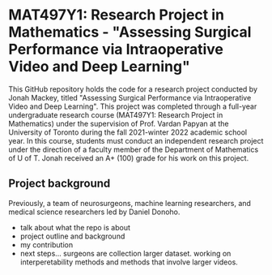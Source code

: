 # MAT497Y1: Research Project in Mathematics - "Assessing Surgical Performance via Intraoperative Video and Deep Learning"

This GitHub repository holds the code for a research project conducted by Jonah Mackey, titled "Assessing Surgical Performance via Intraoperative Video and Deep Learning". This project was completed through a full-year undergraduate research course (MAT497Y1: Research Project in Mathematics) under the supervision of Prof. Vardan Papyan at the University of Toronto during the fall 2021-winter 2022 academic school year. In this course, students must conduct an independent research project under the direction of a faculty member of the Department of Mathematics of U of T. Jonah received an A+ (100) grade for his work on this project.

## Project background
Previously, a team of neurosurgeons, machine learning researchers, and medical science researchers led by Daniel Donoho.



- talk about what the repo is about
- project outline and background
- my contribution
- next steps... surgeons are collection larger dataset. working on interperetability methods and methods that involve larger videos.
